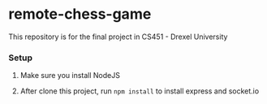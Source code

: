 # remote-chess-game
This repository is for the final project in CS451 - Drexel University

### Setup

1) Make sure you install NodeJS

2) After clone this project, run `npm install` to install express and socket.io 

